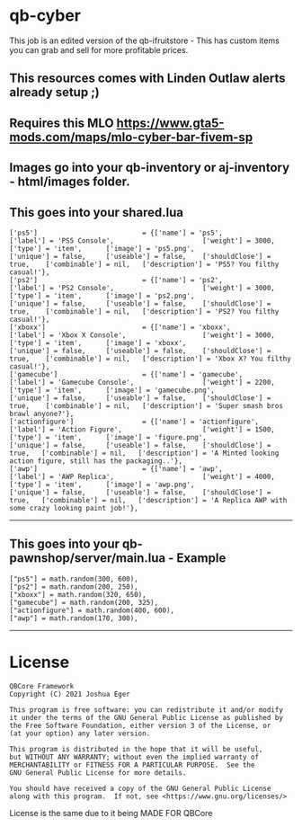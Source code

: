 # qb-cyber

This job is an edited version of the qb-ifruitstore - This has custom items you can grab and sell for more profitable prices.

## This resources comes with Linden Outlaw alerts already setup ;)

## Requires this MLO https://www.gta5-mods.com/maps/mlo-cyber-bar-fivem-sp

## Images go into your qb-inventory or aj-inventory - html/images folder.


## This goes into your shared.lua

	['ps5'] 			 		     = {['name'] = 'ps5', 									['label'] = 'PS5 Console', 		   				['weight'] = 3000, 		['type'] = 'item', 		['image'] = 'ps5.png', 							['unique'] = false, 	['useable'] = false, 	['shouldClose'] = true,    ['combinable'] = nil,   ['description'] = 'PS5? You filthy casual!'},
	['ps2'] 			     		 = {['name'] = 'ps2', 									['label'] = 'PS2 Console', 		    			['weight'] = 3000, 		['type'] = 'item', 		['image'] = 'ps2.png', 							['unique'] = false, 	['useable'] = false, 	['shouldClose'] = true,    ['combinable'] = nil,   ['description'] = 'PS2? You filthy casual!'},
	['xboxx'] 			 			 = {['name'] = 'xboxx', 								['label'] = 'Xbox X Console', 		    		['weight'] = 3000, 		['type'] = 'item', 		['image'] = 'xboxx', 							['unique'] = false, 	['useable'] = false, 	['shouldClose'] = true,    ['combinable'] = nil,   ['description'] = 'Xbox X? You filthy casual!'},
	['gamecube'] 			         = {['name'] = 'gamecube', 					    		['label'] = 'Gamecube Console', 		    	['weight'] = 2200, 		['type'] = 'item', 		['image'] = 'gamecube.png', 					['unique'] = false, 	['useable'] = false, 	['shouldClose'] = true,    ['combinable'] = nil,   ['description'] = 'Super smash bros brawl anyone?'},
	['actionfigure'] 	 	         = {['name'] = 'actionfigure', 					    	['label'] = 'Action Figure', 					['weight'] = 1500, 		['type'] = 'item', 		['image'] = 'figure.png', 						['unique'] = false, 	['useable'] = false, 	['shouldClose'] = true,   ['combinable'] = nil,   ['description'] = 'A Minted looking action figure, still has the packaging..'},
	['awp'] 	 	             	 = {['name'] = 'awp', 					    			['label'] = 'AWP Replica', 						['weight'] = 4000, 		['type'] = 'item', 		['image'] = 'awp.png', 							['unique'] = false, 	['useable'] = false, 	['shouldClose'] = true,   ['combinable'] = nil,   ['description'] = 'A Replica AWP with some crazy looking paint job!'},

----------------------------------------

## This goes into your qb-pawnshop/server/main.lua - Example

<!-- local ItemListHardware = {
    ["tablet"] = math.random(50, 100),
    ["iphone"] = math.random(50, 200),
    ["samsungphone"] = math.random(75, 150),
    ["laptop"] = math.random(50, 200), -->
    ["ps5"] = math.random(300, 600),
    ["ps2"] = math.random(200, 250),
    ["xboxx"] = math.random(320, 650),
    ["gamecube"] = math.random(200, 325),
    ["actionfigure"] = math.random(400, 600),
    ["awp"] = math.random(170, 300),
<!-- } -->

----------------------------------------


# License

    QBCore Framework
    Copyright (C) 2021 Joshua Eger

    This program is free software: you can redistribute it and/or modify
    it under the terms of the GNU General Public License as published by
    the Free Software Foundation, either version 3 of the License, or
    (at your option) any later version.

    This program is distributed in the hope that it will be useful,
    but WITHOUT ANY WARRANTY; without even the implied warranty of
    MERCHANTABILITY or FITNESS FOR A PARTICULAR PURPOSE.  See the
    GNU General Public License for more details.

    You should have received a copy of the GNU General Public License
    along with this program.  If not, see <https://www.gnu.org/licenses/>

License is the same due to it being MADE FOR QBCore
